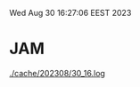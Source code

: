 Wed Aug 30 16:27:06 EEST 2023
# JAM
<a href='./cache/202308/30_16.log'>./cache/202308/30_16.log</a>
